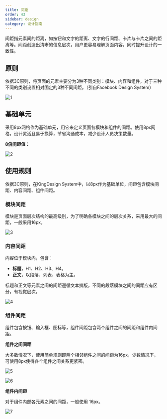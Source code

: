 ```yaml
---
title: 间距
order: 43
sidebar: design
category: 设计指南
---
```


间距指元素间的距离，如按钮和⽂字的距离、⽂字的⾏间距、卡⽚与卡⽚之间的距离等。间距创造出清晰的信息层次，⽤户更容易理解⻚⾯内容，同时提升设计的⼀致性。



## 原则

依据3C原则，将⻚⾯的元素主要分为3种不同类别：模块、内容和组件，对于三种不同的类别设置相对固定的3种不同间距。（引⾃Facebook Design System）

![1](/imgs/design/guide/3-1.png)



## 基础单元

采⽤8px⽹格作为基础单元，⽤它来定义⻚⾯各模块和组件的间距。使⽤8px⽹格，设计灵活且易于换算，节省沟通成本，减少设计⼈员决策数量。

**8倍间距值：**

![2](/imgs/design/guide/3-2.png)



## 使⽤规则

依据3C原则，在KingDesign System中，以8px作为基础单位，间距包含模块间距、内容间距、组件间距。

### 模块间距

模块是⻚⾯层次结构的最⾼级别，为了明确各模块之间的层次关系，采⽤最⼤的间距，⼀般采⽤16px。

![3](/imgs/design/guide/3-3.png)

### 内容间距

内容位于模块内，包含：

- **标题**，H1、H2、H3、H4。
- **正⽂**，以段落、列表、表格为主。

标题和正⽂等元素之间的间距遵循⽂本排版，不同的段落模块之间的间距应有区分，有视觉层次。

![4](/imgs/design/guide/3-4.png)

### 组件间距

组件包含按钮、输⼊框、图标等，组件间距包含两个组件之间的间距和组件内间距。

**组件之间间距**

⼤多数情况下，使⽤简单规则即两个相邻组件之间的间距为16px，少数情况下，可使⽤8px使得各个组件之间关系更紧密。

![5](/imgs/design/guide/3-5.png)

![6](/imgs/design/guide/3-6.png)

**组件内间距**

对于组件内部各元素之间的间距，⼀般使⽤ 16px。

![7](/imgs/design/guide/3-7.png)
